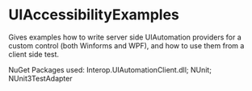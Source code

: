 # UIAccessibilityExamples
Gives examples how to write server side UIAutomation providers for a custom control (both Winforms and WPF), and how to use them from a client side test.

NuGet Packages used:
Interop.UIAutomationClient.dll; NUnit; NUnit3TestAdapter
